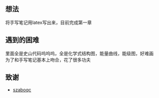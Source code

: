 ## 想法

将手写笔记用latex写出来，目前完成第一章

## 遇到的困难

里面全是史山代码呜呜呜，全是化学式结构图，能量曲线，能级图，好难画  
为了和手写笔记基本上吻合，花了很多功夫

## 致谢

* [szaboqc](https://github.com/Usu171/szaboqc)